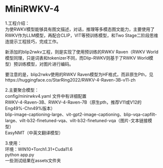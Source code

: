 # MiniRWKV-4
1.工程介绍：<br>
为使RWKV模型能够具有图文描述，对话，推理等多模态图文能力，主要使用了RWKV作为LLM模型，再配合CLIP，VIT等预训练模型，和Two Stage二阶段思维连提示工程技巧，完成工作。 <br>

新添加的blip2rwkv工程，则是实现了使用预训练的RWKV Raven（RWKV World模型同理，只是词表和tokenizer不同，而Dlip-RWKV则基于了RWKV World模型）预训练模型，对图片进行编码。  <br>

要注意的是，blip2rwkv使用的RWKV Raven模型为HF格式，而非原生Pth，见https://huggingface.co/StarRing2022/RWKV-4-Raven-3B-v11-zh <br>

2.主要聚合模型：<br>
config/minirwkv4.yaml 文件中有详细配置<br>
RWKV-4-Raven-3B、RWKV-4-Raven-7B（原生pth，推荐V11或V12的Eng49%-Chn49%版本）<br>
blip-image-captioning-large、vit-gpt2-image-captioning、blip-vqa-capfilt-large、vilt-b32-finetuned-vqa、vilt-b32-finetuned-vqa（图片-文本链接模型）<br>
EasyNMT（中英文翻译模型）

3.使用：<br>
环境：WIN10+Torch1.31+Cuda11.6<br>
python app.py<br>
一些测试结果在assets文件夹
